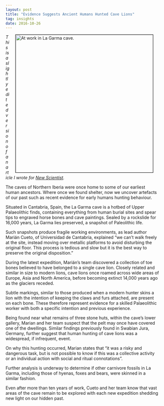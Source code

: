 ```yaml
---
layout: post
title: "Evidence Suggests Ancient Humans Hunted Cave Lions"
tag: insights
date: 2016-10-26
---
```


<img style="float: right; border: 1px solid black" alt="At work in La Garma cave." hspace="20" src="https://d1o50x50snmhul.cloudfront.net/wp-content/uploads/2016/10/26180059/working-800x533.jpg" width="450px">

_This is a slightly edited version of an article I wrote for [New Scientist](https://www.newscientist.com/article/2110485-our-ice-age-ancestors-skinned-cave-lions-to-make-roofs-for-huts/)._

The caves of Northern Iberia were once home to some of our earliest human ancestors. Where once we found shelter, now we uncover artefacts of our past such as recent evidence for early humans hunting behaviour.

Situated in Cantabria, Spain, the La Garma cave is a hotbed of Upper Palaeolithic finds, containing everything from human burial sites and spear tips to engraved horse bones and cave paintings. Sealed by a rockslide for 16,000 years, La Garma lies preserved, a snapshot of Paleolithic life.

Such snapshots produce fragile working environments, as lead author Marián Cueto, of Universidad de Cantabria, explained “we can’t walk freely at the site, instead moving over metallic platforms to avoid disturbing the original floor. This process is tedious and slow but it is the best way to preserve the original disposition.”

During the latest expedition, Marián’s team discovered a collection of toe bones believed to have belonged to a single cave lion. Closely related and similar in size to modern lions, cave lions once roamed across wide areas of Europe, Asia and North America, before becoming extinct 14,000 years ago as the glaciers receded.

Subtle markings, similar to those produced when a modern hunter skins a lion with the intention of keeping the claws and furs attached, are present on each bone. These therefore represent evidence for a skilled Palaeolithic worker with both a specific intention and previous experience.

Being found near what remains of three stone huts, within the cave’s lower gallery, Marian and her team suspect that the pelt may once have covered one of the dwellings. Similar findings previously found in Swabian Jura, Germany, further suggest that human hunting of cave lions was a widespread, if infrequent, event.

On why this hunting occurred, Marian states that “it was a risky and dangerous task, but is not possible to know if this was a collective activity or an individual action with social and ritual connotations”.

Further analysis is underway to determine if other carnivore fossils in La Garma, including those of hyenas, foxes and bears, were skinned in a similar fashion.

Even after more than ten years of work, Cueto and her team know that vast areas of the cave remain to be explored with each new expedition shedding new light on our hidden past.

